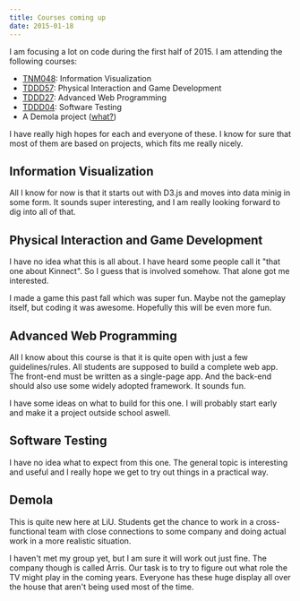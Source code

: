 ```yaml
---
title: Courses coming up
date: 2015-01-18
---
```


I am focusing a lot on code during the first half of 2015. I am attending the
following courses:

-   [TNM048](http://webstaff.itn.liu.se/~jimjo/courses/TNM048/): Information
    Visualization
-   [TDDD57](https://www.ida.liu.se/~TDDD57/index.sv.shtml): Physical Interaction
    and Game Development
-   [TDDD27](https://www.ida.liu.se/~TDDD27/index.en.shtml): Advanced Web
    Programming
-   [TDDD04](https://www.ida.liu.se/~TDDD04/): Software Testing
-   A Demola project ([what?](http://eastsweden.demola.net/about))

I have really high hopes for each and everyone of these. I know for sure that
most of them are based on projects, which fits me really nicely.

## Information Visualization

All I know for now is that it starts out with D3.js and moves into data minig in
some form. It sounds super interesting, and I am really looking forward to dig
into all of that.

## Physical Interaction and Game Development

I have no idea what this is all about. I have heard some people call it "that
one about Kinnect". So I guess that is involved somehow. That alone got me
interested.

I made a game this past fall which was super fun. Maybe not the gameplay itself,
but coding it was awesome. Hopefully this will be even more fun.

## Advanced Web Programming

All I know about this course is that it is quite open with just a few
guidelines/rules. All students are supposed to build a complete web app. The
front-end must be written as a single-page app. And the back-end should also use
some widely adopted framework. It sounds fun.

I have some ideas on what to build for this one. I will probably start early and
make it a project outside school aswell.

## Software Testing

I have no idea what to expect from this one. The general topic is interesting
and useful and I really hope we get to try out things in a practical way.

## Demola

This is quite new here at LiU. Students get the chance to work in a
cross-functional team with close connections to some company and doing actual
work in a more realistic situation.

I haven\'t met my group yet, but I am sure it will work out just fine. The
company though is called Arris. Our task is to try to figure out what role the
TV might play in the coming years. Everyone has these huge display all over the
house that aren\'t being used most of the time.
